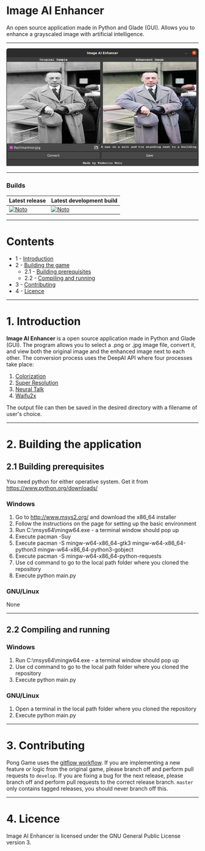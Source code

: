 # Image AI Enhancer
An open source application made in Python and Glade (GUI). Allows you to enhance a grayscaled image with artificial intelligence.

---

![ImageIAEnhancer.Cover](coverImage.png)

---

### Builds
| Latest release | Latest development build |
|----------------|--------------------------|
| [![Noto](https://img.shields.io/badge/master-v1.0-green.svg)](https://github.com/NotoFederico/ImageAIEnhancer/tree/main) | [![Noto](https://img.shields.io/badge/develop-v1.1+-blue.svg)](https://github.com/NotoFederico/ImageAIEnhancer/tree/dev) |

---

# Contents
- 1 - [Introduction](#1-introduction)
- 2 - [Building the game](#2-building-the-game)
  - 2.1 - [Building prerequisites](#21-building-prerequisites)
  - 2.2 - [Compiling and running](#22-compiling-and-running)
- 3 - [Contributing](#3-contributing)
- 4 - [Licence](#4-licence)

---

# 1. Introduction

**Image AI Enhancer** is a open source application made in Python and Glade (GUI). The program allows you to select a .png or .jpg image file, convert it, and view both the original image and the enhanced image next to each other. The conversion process uses the DeepAI API where four processes take place: 

1. [Colorization](https://deepai.org/api-docs/#image-colorization "Colorization")
2. [Super Resolution](https://deepai.org/api-docs/#super-resolution "Super Resolution")
3. [Neural Talk](https://deepai.org/api-docs/#neural-talk-2 "Neural Talk 2")
4. [Waifu2x](https://deepai.org/machine-learning-model/waifu2x "Waifu2x")

The output file can then be saved in the desired directory with a filename of user's choice.

---

# 2. Building the application

## 2.1 Building prerequisites

You need python for either operative system. Get it from https://www.python.org/downloads/

### Windows
1. Go to http://www.msys2.org/ and download the x86_64 installer
2. Follow the instructions on the page for setting up the basic environment
3. Run C:\msys64\mingw64.exe - a terminal window should pop up
4. Execute pacman -Suy
5. Execute pacman -S mingw-w64-x86_64-gtk3 mingw-w64-x86_64-python3 mingw-w64-x86_64-python3-gobject
6. Execute pacman -S mingw-w64-x86_64-python-requests
7. Use cd command to go to the local path folder where you cloned the repository
8. Execute python main.py

### GNU/Linux
None

---

## 2.2 Compiling and running

### Windows
1. Run C:\msys64\mingw64.exe - a terminal window should pop up
2. Use cd command to go to the local path folder where you cloned the repository
3. Execute python main.py

### GNU/Linux
1. Open a terminal in the local path folder where you cloned the repository
2. Execute python main.py

---

# 3. Contributing

Pong Game uses the [gitflow workflow](https://www.atlassian.com/git/tutorials/comparing-workflows#gitflow-workflow). If you are implementing a new feature or logic from the original game, please branch off and perform pull requests to ```develop```. If you are fixing a bug for the next release, please branch off and perform pull requests to the correct release branch. ```master``` only contains tagged releases, you should never branch off this.

---
# 4. Licence

Image AI Enhancer is licensed under the GNU General Public License version 3.

